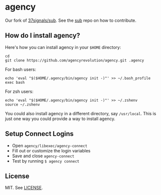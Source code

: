 # agency

Our fork of [37signals/sub][sub]. See the [sub][sub] repo on how to contribute.

## How do I install agency?

Here's how you can install agency in your `$HOME` directory:

    cd
    git clone https://github.com/agencyrevolution/agency.git .agency

For bash users:

    echo 'eval "$($HOME/.agency/bin/agency init -)"' >> ~/.bash_profile
    exec bash

For zsh users:

    echo 'eval "$($HOME/.agency/bin/agency init -)"' >> ~/.zshenv
    source ~/.zshenv

You could also install agency in a different directory, say `/usr/local`. This is just one way you could provide a way to install agency.

## Setup Connect Logins

* Open `agency/libexec/agency-connect`
* Fill out or customize the login variables
* Save and close `agency-connect`
* Test by running `$ agency connect`

## License

MIT. See [LICENSE](LICENSE).

[sub]: https://github.com/37signals/sub
